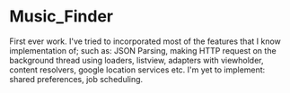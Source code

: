 # Music_Finder
First ever work.
I've tried to incorporated most of the features that I know implementation of; such as: 
JSON Parsing, 
making HTTP request on the background thread using loaders, 
listview, 
adapters with viewholder, 
content resolvers, 
google location services etc.
I'm yet to implement: 
shared preferences, 
job scheduling.  
